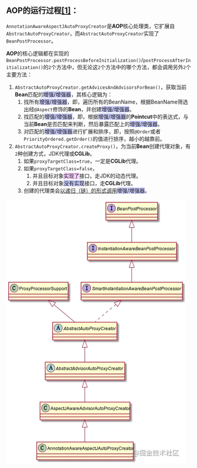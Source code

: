 ## AOP的运行过程[[1]](https://juejin.cn/post/6844903970658320391)：

`AnnotationAwareAspectJAutoProxyCreator`是**AOP**核心处理类，它扩展自`AbstractAutoProxyCreator`，而`AbstractAutoProxyCreator`实现了`BeanPostProcessor`。

**AOP**的核心逻辑都在实现的`BeanPostProcessor.postProcessBeforeInitialization()`/`postProcessAfterInitialization()`的`2`个方法中，但无论这`2`个方法中的哪个方法，都会调用另外`2`个主要方法：

1. `AbstractAutoProxyCreator.getAdvicesAndAdvisorsForBean()`，获取当前**Bean**匹配的<span style=background:#c9ccff>增强/增强器</span>，其核心逻辑为：
   1. 找所有<span style=background:#c9ccff>增强/增强器</span>，即，遍历所有的BeanName，根据BeanName筛选出经`@Aspect`修饰的**Bean**，并创建<span style=background:#c9ccff>增强/增强器</span>。
   2. 找匹配的<span style=background:#c9ccff>增强/增强器</span>，即，根据<span style=background:#c9ccff>增强/增强器</span>的**Pointcut**中的表达式，与当前**Bean**是否匹配来判断，然后暴露匹配上的<span style=background:#c9ccff>增强/增强器</span>。
   3. 对匹配的<span style=background:#c9ccff>增强/增强器</span>进行扩展和排序，即，按照`@Order`或者`PriorityOrdered.getOrder()`的值进行排序，越小的越靠前。
2. `AbstractAutoProxyCreator.createProxy()`，为当前**Bean**创建代理对象，有`2`种创建方式，JDK代理或**CGLib**。
   1. 如果`proxyTargetClass=true`，一定是**CGLib**代理。
   2. 如果`proxyTargetClass=false`，
      1. 并且目标对象<span style=background:#f8d2ff>实现了</span>接口，走JDK的动态代理。
      2. 并且目标对象<span style=background:#c9ccff>没有实现</span>接口，走**CGLib**代理。
   3. 创建的代理类会[以递归（链）的形式调用](https://mp.weixin.qq.com/s?__biz=MzA4ODI0MTIxOA==&mid=2257484863&idx=1&sn=ee579cb36edbcd8f3ed86a0c4583e016&chksm=9357f912a42070045e7cb31ecb4c435fa410ba46915b16611ba795a10453d5b82282cc3f0319&scene=178&cur_album_id=1529509474028355587#rd)<span style=background:#c9ccff>增强/增强器</span>。

![](../images/5/annotation_aware_aspect_j_auto_proxy_creator.awebp)
